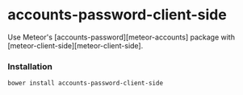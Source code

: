 # accounts-password-client-side

Use Meteor's [accounts-password][meteor-accounts] package with [meteor-client-side][meteor-client-side].

### Installation

`bower install accounts-password-client-side` 
